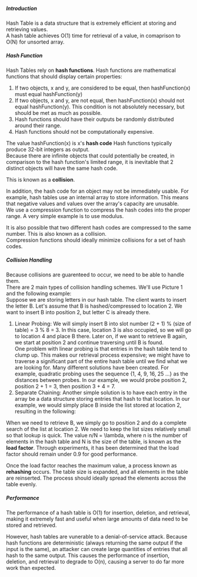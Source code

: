##### Introduction
Hash Table is a data structure that is extremely efficient at storing and retrieving values.  
A hash table achieves O(1) time for retrieval of a value, in comaprison to O(N) for unsorted array.  

##### Hash Function
Hash Tables rely on **hash functions**. Hash functions are mathematical functions that should display certain properties:   
1. If two objects, x and y, are considered to be equal, then hashFunction(x) must equal hashFunction(y)
2. If two objects, x and y, are not equal, then hashFunction(x) should not equal hashFunction(y). This condition is not absolutely necessary, but should be met as much as possible.  
3. Hash functions should have their outputs be randomly distributed around their range.
4. Hash functions should not be computationally expensive.

The value hashFunction(x) is x's **hash code**
Hash functions typically produce 32-bit integers as output.  
Because there are infinite objects that could potentially be created, in comparison to the hash function's limited range, it is inevitable that 2 distinct objects will have the same hash code.  

This is known as a **collision**.  

In addition, the hash code for an object may not be immediately usable. For example, hash tables use an internal array to store information. This means that negative values and values over the array's capacity are unusable.  
We use a compression function to compress the hash codes into the proper range. A very simple example is to use modulus. 

It is also possible that two different hash codes are compressed to the same number. This is also known as a collision.  
Compression functions should ideally minimize collisions for a set of hash codes.  

##### Collision Handling
Because collisions are guarenteed to occur, we need to be able to handle them.  
There are 2 main types of collision handling schemes. We'll use Picture 1 and the following example:  
Suppose we are storing letters in our hash table. The client wants to insert the letter B. Let's assume that B is hashed/compressed to location 2. We want to insert B into position 2, but letter C is already there.
1. Linear Probing: We will simply insert B into slot number (2 + 1) % (size of table) = 3 % 8 = 3. In this case, location 3 is also occupied, so we will go to location 4 and place B there. Later on, if we want to retrieve B again, we start at position 2 and continue traversing until B is found.   
One problem with linear probing is that entries in the hash table tend to clump up. This makes our retrieval process expensive; we might have to traverse a significant part of the entire hash table until we find what we are looking for. Many different solutions have been created. For example, quadratic probing uses the sequence {1, 4, 9, 16, 25 ...} as the distances between probes. In our example, we would probe position 2, position 2 + 1 = 3, then position 3 + 4 = 7.
2. Separate Chaining: Another simple solution is to have each entry in the array be a data structure storing entries that hash to that location. In our example, we would simply place B inside the list stored at location 2, resulting in the following: 


When we need to retrieve B, we simply go to position 2 and do a complete search of the list at location 2. We need to keep the list sizes relatively small so that lookup is quick. The value n/N = \lambda, where n is the number of elements in the hash table and N is the size of the table, is known as the **load factor**. Through experiments, it has been determined that the load factor should remain under 0.9 for good performance. 

Once the load factor reaches the maximum value, a process known as **rehashing** occurs. The table size is expanded, and all elements in the table are reinserted. The process should ideally spread the elements across the table evenly.  

##### Performance
The performance of a hash table is O(1) for insertion, deletion, and retrieval, making it extremely fast and useful when large amounts of data need to be stored and retrieved.

However, hash tables are vunerable to a denial-of-service attack. Because hash functions are deterministic (always returning the same output if the input is the same), an attacker can create large quantities of entries that all hash to the same output. This causes the performance of insertion, deletion, and retrieval to degrade to O(n), causing a server to do far more work than expected. 

